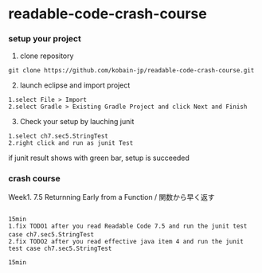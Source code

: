 # readable-code-crash-course

### setup your project

1. clone repository 

```
git clone https://github.com/kobain-jp/readable-code-crash-course.git
```

2. launch eclipse and import project

```
1.select File > Import 
2.select Gradle > Existing Gradle Project and click Next and Finish

```

3. Check your setup by lauching junit

```
1.select ch7.sec5.StringTest
2.right click and run as junit Test

```

if junit result shows with green bar, setup is succeeded

### crash course

Week1. 7.5 Returnning Early from a Function / 関数から早く返す

```

15min
1.fix TODO1 after you read Readable Code 7.5 and run the junit test case ch7.sec5.StringTest　　　
2.fix TODO2 after you read effective java item 4 and run the junit test case ch7.sec5.StringTest 

15min


```



